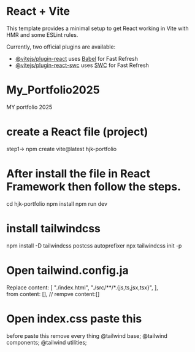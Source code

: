 # React + Vite

This template provides a minimal setup to get React working in Vite with HMR and some ESLint rules.

Currently, two official plugins are available:

- [@vitejs/plugin-react](https://github.com/vitejs/vite-plugin-react/blob/main/packages/plugin-react/README.md) uses [Babel](https://babeljs.io/) for Fast Refresh
- [@vitejs/plugin-react-swc](https://github.com/vitejs/vite-plugin-react-swc) uses [SWC](https://swc.rs/) for Fast Refresh



# My_Portfolio2025
 MY portfolio 2025

 # create a React file (project)
step1-> npm create vite@latest hjk-portfolio
# After install the file in React Framework then follow the steps.
cd hjk-portfolio
  npm install
  npm run dev
# install tailwindcss 
npm install -D tailwindcss postcss autoprefixer
npx tailwindcss init -p
# Open tailwind.config.ja 
Replace 
content: [
    "./index.html",
    "./src/**/*.{js,ts,jsx,tsx}",
  ],  
  from content: [], // rempve content:[] 
  # Open index.css paste this
  before paste this remove every thing
  @tailwind base;
@tailwind components;
@tailwind utilities;
